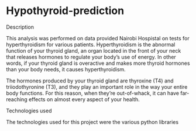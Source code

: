 # Hypothyroid-prediction

Description

This analysis was performed on data provided Nairobi Hospistal on tests for hyperthyroidism for various patients.
Hyperthyroidism is the abnormal function of your thyroid gland, an organ located in the front of your neck that releases hormones to regulate your body’s use of energy. In other words, if your thyroid gland is overactive and makes more thyroid hormones than your body needs, it causes hyperthyroidism.

The hormones produced by your thyroid gland are thyroxine (T4) and triiodothyronine (T3), and they play an important role in the way your entire body functions. For this reason, when they’re out-of-whack, it can have far-reaching effects on almost every aspect of your health.

Technologies used

The technologies used for this project were the various python libraries

